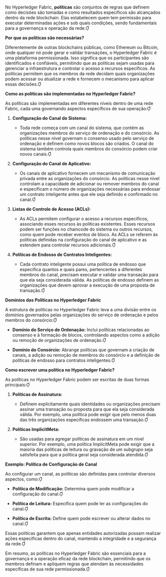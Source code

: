 No Hyperledger Fabric, **políticas** são conjuntos de regras que definem como decisões são tomadas e como resultados específicos são alcançados dentro da rede blockchain. Elas estabelecem quem tem permissão para executar determinadas ações e sob quais condições, sendo fundamentais para a governança e operação da rede.

**Por que as políticas são necessárias?**

Diferentemente de outras blockchains públicas, como Ethereum ou Bitcoin, onde qualquer nó pode gerar e validar transações, o Hyperledger Fabric é uma plataforma permissionada. Isso significa que os participantes são identificados e confiáveis, permitindo que as políticas sejam usadas para gerenciar a infraestrutura e controlar o acesso a recursos específicos. As políticas permitem que os membros da rede decidam quais organizações podem acessar ou atualizar a rede e fornecem o mecanismo para aplicar essas decisões.

**Como as políticas são implementadas no Hyperledger Fabric?**

As políticas são implementadas em diferentes níveis dentro de uma rede Fabric, cada uma governando aspectos específicos de sua operação:

1. **Configuração do Canal do Sistema:**
   - Toda rede começa com um canal do sistema, que contém as organizações membros do serviço de ordenação e do consórcio. As políticas nesse nível governam o consenso usado pelo serviço de ordenação e definem como novos blocos são criados. O canal do sistema também controla quais membros do consórcio podem criar novos canais.

2. **Configuração do Canal de Aplicativo:**
   - Os canais de aplicativo fornecem um mecanismo de comunicação privada entre as organizações do consórcio. As políticas nesse nível controlam a capacidade de adicionar ou remover membros do canal e especificam o número de organizações necessárias para endossar um contrato inteligente antes que ele seja definido e confirmado no canal.

3. **Listas de Controle de Acesso (ACLs):**
   - As ACLs permitem configurar o acesso a recursos específicos, associando esses recursos às políticas existentes. Esses recursos podem ser funções no chaincode do sistema ou outros recursos, como quem pode receber eventos de bloco. As ACLs se referem às políticas definidas na configuração do canal de aplicativo e as estendem para controlar recursos adicionais.

4. **Políticas de Endosso de Contratos Inteligentes:**
   - Cada contrato inteligente possui uma política de endosso que especifica quantos e quais pares, pertencentes a diferentes membros do canal, precisam executar e validar uma transação para que ela seja considerada válida. As políticas de endosso definem as organizações que devem aprovar a execução de uma proposta de transação.

**Domínios das Políticas no Hyperledger Fabric**

A estrutura de políticas no Hyperledger Fabric leva a uma divisão entre os domínios governados pelas organizações do serviço de ordenação e pelos membros do consórcio:

- **Domínio do Serviço de Ordenação:** Inclui políticas relacionadas ao consenso e à formação de blocos, controlando aspectos como a adição ou remoção de organizações de ordenação.

- **Domínio do Consórcio:** Abrange políticas que governam a criação de canais, a adição ou remoção de membros do consórcio e a definição de políticas de endosso para contratos inteligentes.

**Como escrever uma política no Hyperledger Fabric?**

As políticas no Hyperledger Fabric podem ser escritas de duas formas principais:

1. **Políticas de Assinatura:**
   - Definem explicitamente quais identidades ou organizações precisam assinar uma transação ou proposta para que ela seja considerada válida. Por exemplo, uma política pode exigir que pelo menos duas das três organizações específicas endossem uma transação.

2. **Políticas ImplicitMeta:**
   - São usadas para agregar políticas de assinatura em um nível superior. Por exemplo, uma política ImplicitMeta pode exigir que a maioria das políticas de leitura ou gravação de um subgrupo seja satisfeita para que a política geral seja considerada atendida.

**Exemplo: Política de Configuração de Canal**

Ao configurar um canal, as políticas são definidas para controlar diversos aspectos, como:

- **Política de Modificação:** Determina quem pode modificar a configuração do canal.

- **Política de Leitura:** Especifica quem pode ler as configurações do canal.

- **Política de Escrita:** Define quem pode escrever ou alterar dados no canal.

Essas políticas garantem que apenas entidades autorizadas possam realizar ações específicas dentro do canal, mantendo a integridade e a segurança da rede.

Em resumo, as políticas no Hyperledger Fabric são essenciais para a governança e a operação eficaz da rede blockchain, permitindo que os membros definam e apliquem regras que atendam às necessidades específicas de sua rede permissionada. 